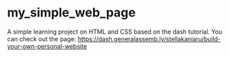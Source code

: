 # my_simple_web_page
A simple learning project on HTML and CSS based on the dash tutorial. You can check out the page: https://dash.generalassemb.ly/stellakaniaru/build-your-own-personal-website
